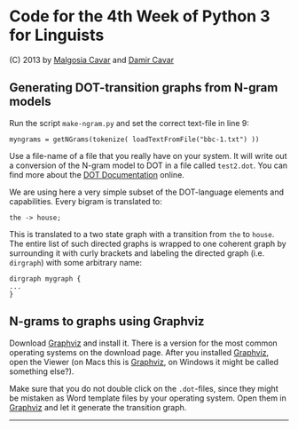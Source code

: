 # Code for the 4th Week of Python 3 for Linguists

(C) 2013 by [Malgosia Cavar] and [Damir Cavar]


## Generating DOT-transition graphs from N-gram models

Run the script ``make-ngram.py`` and set the correct text-file in line 9:

	myngrams = getNGrams(tokenize( loadTextFromFile("bbc-1.txt") ))

Use a file-name of a file that you really have on your system. It will write out a conversion of the N-gram model to DOT in a file called ``test2.dot``. You can find more about the [DOT Documentation] online.

We are using here a very simple subset of the DOT-language elements and capabilities. Every bigram is translated to:

	the -> house;

This is translated to a two state graph with a transition from ``the`` to ``house``. The entire list of such directed graphs is wrapped to one coherent graph by surrounding it with curly brackets and labeling the directed graph (i.e. ``dirgraph``) with some arbitrary name:

	dirgraph mygraph {
	...
	}




## N-grams to graphs using Graphviz

Download [Graphviz] and install it. There is a version for the most common operating systems on the download page. After you installed [Graphviz], open the Viewer (on Macs this is [Graphviz], on Windows it might be called something else?).

Make sure that you do not double click on the ``.dot``-files, since they might be mistaken as Word template files by your operating system. Open them in [Graphviz] and let it generate the transition graph.




---

[Damir Cavar]: http://cavar.me/damir/ "Damir Cavar"
[LSA Summer Institute 2013]: http://lsa2013.lsa.umich.edu/ "LSA Summer Institute 2013"
[Malgosia Cavar]: http://cavar.me/malgosia/ "Malgosia Cavar"
[Python.org]: http://www.python.org/ "Python.org"
[Python]: http://www.python.org/ "Python"
[University of Michigan]: http://www.umich.edu/ "University of Michigan"
[Python 3 for Linguists]: http://dl.dropbox.com/u/11318112/Python34Ling/index.html "Python 3 for Linguists"
[-> Main course page]: http://dl.dropbox.com/u/11318112/Python34Ling/index.html "Main course page"
[LSA 2013 Registration Information]: http://lsa2013.lsa.umich.edu/about/registration-information/ "LSA 2013 Registration Information"
[Graphviz]: http://www.graphviz.org/ "Graphviz"
[DOT Documentation]: http://www.graphviz.org/content/dot-language "DOT Documentation"

